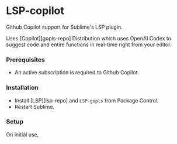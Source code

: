 # LSP-copilot

Github Copilot support for Sublime's LSP plugin.

Uses [Copilot][gopls-repo] Distribution which uses OpenAI Codex to suggest code and entire functions in real-time right from your editor.

### Prerequisites

* An active subscription is required to Github Copilot.

### Installation

* Install [LSP][lsp-repo] and `LSP-gopls` from Package Control.
* Restart Sublime.


### Setup

On initial use,
